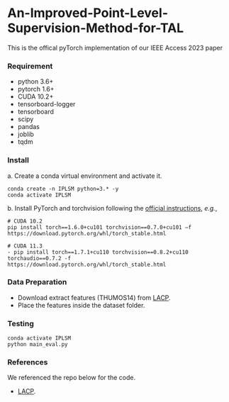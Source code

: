 # An-Improved-Point-Level-Supervision-Method-for-TAL
This is the offical pyTorch implementation of our IEEE Access 2023 paper

### Requirement

- python 3.6+
- pytorch 1.6+
- CUDA 10.2+
- tensorboard-logger
- tensorboard
- scipy
- pandas 
- joblib
- tqdm

### Install

a. Create a conda virtual environment and activate it.

```shell
conda create -n IPLSM python=3.* -y
conda activate IPLSM
```

b. Install PyTorch and torchvision following the [official instructions](https://pytorch.org/), *e.g.*,

```shell
# CUDA 10.2
pip install torch==1.6.0+cu101 torchvision==0.7.0+cu101 –f https://download.pytorch.org/whl/torch_stable.html

# CUDA 11.3
- pip install torch==1.7.1+cu110 torchvision==0.8.2+cu110 torchaudio==0.7.2 -f https://download.pytorch.org/whl/torch_stable.html
```

### Data Preparation
- Download extract features (THUMOS14) from [LACP](https://github.com/Pilhyeon/Learning-Action-Completeness-from-Points).
- Place the features inside the dataset folder.

### Testing
```shell
conda activate IPLSM
python main_eval.py
```
### References
We referenced the repo below for the code.
- [LACP](https://github.com/Pilhyeon/Learning-Action-Completeness-from-Points).
